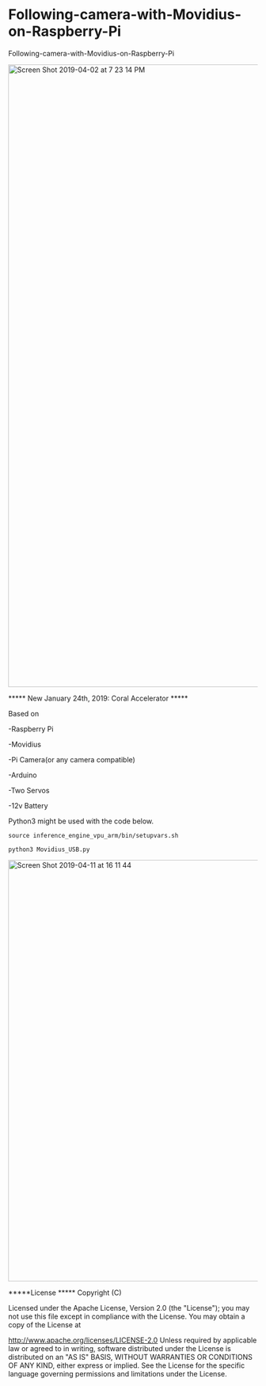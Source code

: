 # Following-camera-with-Movidius-on-Raspberry-Pi

Following-camera-with-Movidius-on-Raspberry-Pi

<img width="1257" alt="Screen Shot 2019-04-02 at 7 23 14 PM" src="https://user-images.githubusercontent.com/42028366/55395593-ca4f2180-557c-11e9-9957-1a5d193f1616.png">

***** New January 24th, 2019: Coral Accelerator *****

Based on

-Raspberry Pi

-Movidius

-Pi Camera(or any camera compatible)

-Arduino

-Two Servos

-12v Battery

Python3 might be used with the code below.

`source inference_engine_vpu_arm/bin/setupvars.sh`

`python3 Movidius_USB.py`

<img width="851" alt="Screen Shot 2019-04-11 at 16 11 44" src="https://user-images.githubusercontent.com/42028366/55940522-429f9c00-5c7b-11e9-9317-16959a022f6c.png">

*****License ***** Copyright (C)

Licensed under the Apache License, Version 2.0 (the "License"); you may not use this file except in compliance with the License. You may obtain a copy of the License at

   http://www.apache.org/licenses/LICENSE-2.0
Unless required by applicable law or agreed to in writing, software distributed under the License is distributed on an "AS IS" BASIS, WITHOUT WARRANTIES OR CONDITIONS OF ANY KIND, either express or implied. See the License for the specific language governing permissions and limitations under the License.

